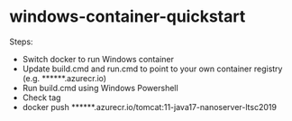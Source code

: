 # windows-container-quickstart

Steps:
- Switch docker to run Windows container
- Update build.cmd and run.cmd to point to your own container registry (e.g. ******.azurecr.io)
- Run build.cmd using Windows Powershell
- Check tag
- docker push ******.azurecr.io/tomcat:11-java17-nanoserver-ltsc2019

